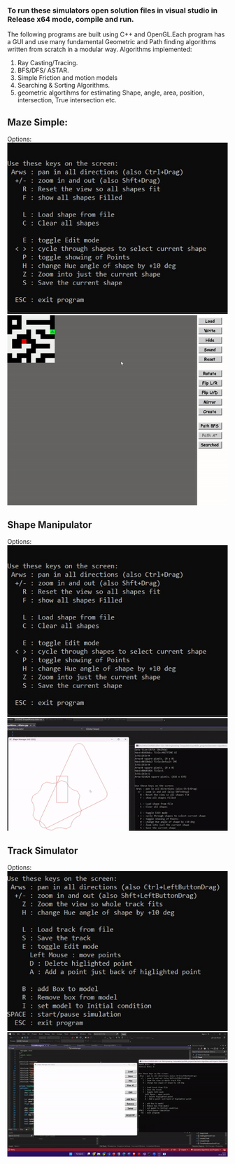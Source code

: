 ### To run these simulators open solution files in visual studio in Release x64 mode, compile and run.

The following programs are built using C++ and OpenGL.Each program has a GUI and use many fundamental Geometric and Path finding algorithms written from scratch in a modular way.
Algorithms implemented:
1. Ray Casting/Tracing.
2. BFS/DFS/ ASTAR.
3. Simple Friction and motion models
4. Searching & Sorting Algorithms.
5. geometric algortihms for estimating Shape, angle, area, position, intersection, True intersection etc.
## Maze Simple:
Options:
![p1](Assets/Shape_Manipulator.png)
![p12](Assets/maze.gif)






## Shape Manipulator
Options:
![p2](Assets/Shape_Manipulator.png)
![p22](Assets/shape.gif)




## Track Simulator
Options:
![p3](Assets/track.png)
![p3](Assets/track.gif)
